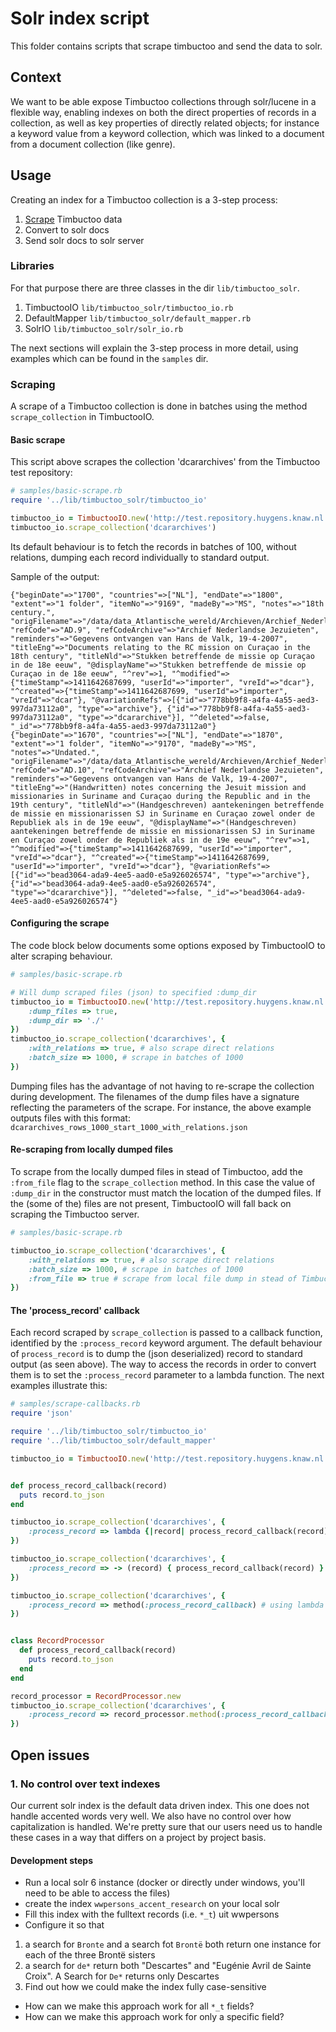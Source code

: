# Solr index script

This folder contains scripts that scrape timbuctoo and send the data to solr.

## Context
We want to be able expose Timbuctoo collections through solr/lucene in a flexible way,
enabling indexes on both the direct properties of records in a collection, as well as
key properties of directly related objects; for instance a keyword value from a keyword 
collection, which was linked to a document from a document collection (like genre).


## Usage
Creating an index for a Timbuctoo collection is a 3-step process:

1. [Scrape](#scraping) Timbuctoo data
2. Convert to solr docs
3. Send solr docs to solr server

### Libraries
For that purpose there are three classes in the dir ```lib/timbuctoo_solr```.

1. TimbuctooIO ```lib/timbuctoo_solr/timbuctoo_io.rb```
2. DefaultMapper ```lib/timbuctoo_solr/default_mapper.rb```
3. SolrIO ```lib/timbuctoo_solr/solr_io.rb```

The next sections will explain the 3-step process in more detail, using examples which 
can be found in the ```samples``` dir.

### Scraping
A scrape of a Timbuctoo collection is done in batches using the method 
```scrape_collection``` in TimbuctooIO.

#### Basic scrape
This script above scrapes the collection 'dcararchives' from the Timbuctoo test repository:
```ruby
# samples/basic-scrape.rb
require '../lib/timbuctoo_solr/timbuctoo_io'

timbuctoo_io = TimbuctooIO.new('http://test.repository.huygens.knaw.nl')
timbuctoo_io.scrape_collection('dcararchives')    
```
Its default behaviour is to fetch the records in batches of 100, without relations, dumping
each record individually to standard output.

Sample of the output:
```
{"beginDate"=>"1700", "countries"=>["NL"], "endDate"=>"1800", "extent"=>"1 folder", "itemNo"=>"9169", "madeBy"=>"MS", "notes"=>"18th century.", "origFilename"=>"/data/data_Atlantische_wereld/Archieven/Archief_Nederlandse_Jezuieten_Nijmegen/Handschriftenverzameling/AD9_9169", "refCode"=>"AD.9", "refCodeArchive"=>"Archief Nederlandse Jezuieten", "reminders"=>"Gegevens ontvangen van Hans de Valk, 19-4-2007", "titleEng"=>"Documents relating to the RC mission on Curaçao in the 18th century", "titleNld"=>"Stukken betreffende de missie op Curaçao in de 18e eeuw", "@displayName"=>"Stukken betreffende de missie op Curaçao in de 18e eeuw", "^rev"=>1, "^modified"=>{"timeStamp"=>1411642687699, "userId"=>"importer", "vreId"=>"dcar"}, "^created"=>{"timeStamp"=>1411642687699, "userId"=>"importer", "vreId"=>"dcar"}, "@variationRefs"=>[{"id"=>"778bb9f8-a4fa-4a55-aed3-997da73112a0", "type"=>"archive"}, {"id"=>"778bb9f8-a4fa-4a55-aed3-997da73112a0", "type"=>"dcararchive"}], "^deleted"=>false, "_id"=>"778bb9f8-a4fa-4a55-aed3-997da73112a0"}
{"beginDate"=>"1670", "countries"=>["NL"], "endDate"=>"1870", "extent"=>"1 folder", "itemNo"=>"9170", "madeBy"=>"MS", "notes"=>"Undated.", "origFilename"=>"/data/data_Atlantische_wereld/Archieven/Archief_Nederlandse_Jezuieten_Nijmegen/Handschriftenverzameling/AD10_9170", "refCode"=>"AD.10", "refCodeArchive"=>"Archief Nederlandse Jezuieten", "reminders"=>"Gegevens ontvangen van Hans de Valk, 19-4-2007", "titleEng"=>"(Handwritten) notes concerning the Jesuit mission and missionaries in Suriname and Curaçao during the Republic and in the 19th century", "titleNld"=>"(Handgeschreven) aantekeningen betreffende de missie en missionarissen SJ in Suriname en Curaçao zowel onder de Republiek als in de 19e eeuw", "@displayName"=>"(Handgeschreven) aantekeningen betreffende de missie en missionarissen SJ in Suriname en Curaçao zowel onder de Republiek als in de 19e eeuw", "^rev"=>1, "^modified"=>{"timeStamp"=>1411642687699, "userId"=>"importer", "vreId"=>"dcar"}, "^created"=>{"timeStamp"=>1411642687699, "userId"=>"importer", "vreId"=>"dcar"}, "@variationRefs"=>[{"id"=>"bead3064-ada9-4ee5-aad0-e5a926026574", "type"=>"archive"}, {"id"=>"bead3064-ada9-4ee5-aad0-e5a926026574", "type"=>"dcararchive"}], "^deleted"=>false, "_id"=>"bead3064-ada9-4ee5-aad0-e5a926026574"}
```


#### Configuring the scrape
The code block below documents some options exposed by TimbuctooIO to alter scraping behaviour.
```ruby
# samples/basic-scrape.rb

# Will dump scraped files (json) to specified :dump_dir
timbuctoo_io = TimbuctooIO.new('http://test.repository.huygens.knaw.nl', {
    :dump_files => true,
    :dump_dir => './'
})
timbuctoo_io.scrape_collection('dcararchives', {
    :with_relations => true, # also scrape direct relations
    :batch_size => 1000, # scrape in batches of 1000
})
```

Dumping files has the advantage of not having to re-scrape the collection during development. 
The filenames of the dump files have a signature reflecting the parameters of the scrape.
For instance, the above example outputs files with this format: ```dcararchives_rows_1000_start_1000_with_relations.json```

#### Re-scraping from locally dumped files
To scrape from the locally dumped files in stead of Timbuctoo, add the ```:from_file``` flag to the
```scrape_collection``` method. In this case the value of ```:dump_dir``` in the constructor must
match the location of the dumped files. If the (some of the) files are not present, TimbuctooIO
will fall back on scraping the Timbuctoo server. 
```ruby
# samples/basic-scrape.rb

timbuctoo_io.scrape_collection('dcararchives', {
    :with_relations => true, # also scrape direct relations
    :batch_size => 1000, # scrape in batches of 1000
    :from_file => true # scrape from local file dump in stead of Timbuctoo, if files are present
})
```

#### The 'process_record' callback
Each record scraped by ```scrape_collection``` is passed to a callback function, identified by 
the ```:process_record``` keyword argument. The default behaviour of ```process_record``` is
to dump the (json deserialized) record to standard output (as seen above). 
The way to access the records in order to convert them is to set the ```:process_record```
parameter to a lambda function. The next examples illustrate this:

```ruby
# samples/scrape-callbacks.rb
require 'json'

require '../lib/timbuctoo_solr/timbuctoo_io'
require '../lib/timbuctoo_solr/default_mapper'

timbuctoo_io = TimbuctooIO.new('http://test.repository.huygens.knaw.nl')


def process_record_callback(record)
  puts record.to_json
end

timbuctoo_io.scrape_collection('dcararchives', {
    :process_record => lambda {|record| process_record_callback(record) } # lambda syntax
})

timbuctoo_io.scrape_collection('dcararchives', {
    :process_record => -> (record) { process_record_callback(record) } # lambda shorthand syntax
})

timbuctoo_io.scrape_collection('dcararchives', {
    :process_record => method(:process_record_callback) # using lambda generator utility method 'method'
})


class RecordProcessor
  def process_record_callback(record)
    puts record.to_json
  end
end

record_processor = RecordProcessor.new
timbuctoo_io.scrape_collection('dcararchives', {
    :process_record => record_processor.method(:process_record_callback) # referencing a method in a different class instance
})
```





## Open issues

### 1. No control over text indexes
Our current solr index is the default data driven index. 
This one does not handle accented words very well. 
We also have no control over how capitalization is handled.
We're pretty sure that our users need us to handle these cases in a way that differs on a project by project basis.

#### Development steps
- Run a local solr 6 instance (docker or directly under windows, you'll need to be able to access the files)
- create the index `wwpersons_accent_research` on your local solr
- Fill this index with the fulltext records (i.e. `*_t`) uit wwpersons
- Configure it so that 
 1. a search for `Bronte` and a search fot `Brontë` both return one instance for each of the three Brontë sisters
 2. a search for `de*` return both "Descartes" and "Eugénie Avril de Sainte Croix". A Search for `De*` returns only Descartes
 3. Find out how we could make the index fully case-sensitive
- How can we make this approach work for all `*_t` fields?
- How can we make this approach work for only a specific field?
